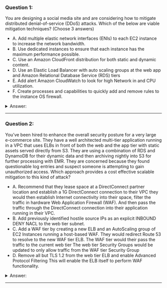 ### Question 1:

You are designing a social media site and are considering how to mitigate distributed denial-of-service (DDoS) attacks. Which of the below are viable mitigation techniques? (Choose 3 answers)

- A. Add multiple elastic network interfaces (ENIs) to each EC2 instance to increase the network bandwidth.
- B. Use dedicated instances to ensure that each instance has the maximum performance possible.
- C. Use an Amazon CloudFront distribution for both static and dynamic content.
- D. Use an Elastic Load Balancer with auto scaling groups at the web app and Amazon Relational Database Service (RDS) tiers
- E. Add alert Amazon CloudWatch to look for high Network in and CPU utilization.
- F. Create processes and capabilities to quickly add and remove rules to the instance OS firewall.

<details><summary>Answer:</summary><p>
[C, D, E]

Categories:
[SES, RDS, CloudFront, EC2, CloudWatch, ASG]

Explanation:

Question 1@http://jayendrapatil.com/aws-ddos-resiliency-best-practices-whitepaper-overview/

</p></details><hr>

### Question 2:

You’ve been hired to enhance the overall security posture for a very large e-commerce site. They have a well architected multi-tier application running in a VPC that uses ELBs in front of both the web and the app tier with static assets served directly from S3. They are using a combination of RDS and DynamoDB for their dynamic data and then archiving nightly into S3 for further processing with EMR. They are concerned because they found questionable log entries and suspect someone is attempting to gain unauthorized access. Which approach provides a cost effective scalable mitigation to this kind of attack?

- A. Recommend that they lease space at a DirectConnect partner location and establish a 1G DirectConnect connection to their VPC they would then establish Internet connectivity into their space, filter the traffic in hardware Web Application Firewall (WAF). And then pass the traffic through the DirectConnect connection into their application running in their VPC. 
- B. Add previously identified hostile source IPs as an explicit INBOUND DENY NACL to the web tier subnet. 
- C. Add a WAF tier by creating a new ELB and an AutoScaling group of EC2 Instances running a host-based WAF. They would redirect Route 53 to resolve to the new WAF tier ELB. The WAF tier would their pass the traffic to the current web tier The web tier Security Groups would be updated to only allow traffic from the WAF tier Security Group
- D. Remove all but TLS 1.2 from the web tier ELB and enable Advanced Protocol Filtering This will enable the ELB itself to perform WAF functionality. 

<details><summary>Answer:</summary><p>
[C]

Categories:
[S3, SES, RDS, EC2, VPC, DynamoDB, Route 53, ELB, EMR, WAF]

Explanation:

Question 2@http://jayendrapatil.com/aws-ddos-resiliency-best-practices-whitepaper-overview/

A: Not cost effective

B: does not protect against new source

D: No advanced protocol filtering in ELB

</p></details><hr>

